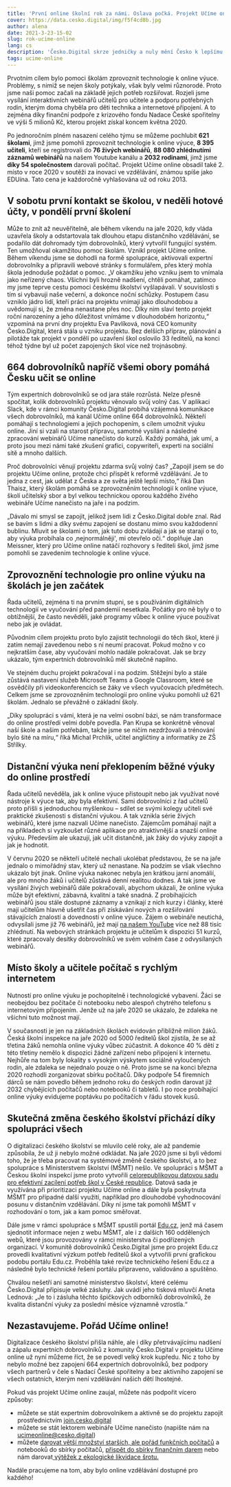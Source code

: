 ```yaml
---
title: 'První online školní rok za námi. Oslava počká. Projekt Učíme online má stále napilno'
cover: https://data.cesko.digital/img/f5f4cd8b.jpg
author: alena
date: 2021-3-23-15-02
slug: rok-ucime-online
lang: cs
description: 'Česko.Digital skrze jedničky a nuly mění Česko k lepšímu. Od března minulého roku se mimo jiné zasloužilo i o rychlou pomoc školám, učitelům a rodinám v nouzi. V okamžiku, kdy pandemie ochromila celý svět, tým expertních dobrovolníků v oblasti IT spojil své síly s American Academy, komunitami GUG.cz a Microsoft Studentské trenérské centrum a odstartovali okamžitou pomoc školám, kterým výrazně usnadnili přechod na distanční výuku. Tak vznikl projekt Učíme online.'
tags: ucime-online
---
```


Prvotním cílem bylo pomoci školám zprovoznit technologie k online výuce. Problémy, s nimiž se nejen školy potýkaly, však byly velmi různorodé. Proto jsme naši pomoc začali na základě jejich potřeb rozšiřovat. Rozjeli jsme vysílání interaktivních webinářů učitelů pro učitele a podporu potřebných rodin, kterým doma chyběla pro děti technika a internetové připojení. A to zejména díky finanční podpoře z krizového fondu Nadace České spořitelny ve výši 5 milionů Kč, kterou projekt získal koncem května 2020. 

Po jednoročním plném nasazení celého týmu se můžeme pochlubit **621 školami**, jimž jsme pomohli zprovoznit technologie k online výuce, **8 395 učiteli**, kteří se registrovali do **76 živých webinářů**, **88 080 zhlédnutími záznamů webinářů** na našem Youtube kanálu a **2032 rodinami**, jimž jsme **díky 54 společnostem** darovali počítač. Projekt Učíme online obsadil také 2. místo v roce 2020 v soutěži za inovaci ve vzdělávání, známou spíše jako EDUína. Tato cena je každoročně vyhlašována už od roku 2013.

## V sobotu první kontakt se školou, v neděli hotové účty, v pondělí první školení

Může to znít až neuvěřitelně, ale během víkendu na jaře 2020, kdy vláda uzavřela školy a odstartovala tak dlouhou etapu distančního vzdělávání, se podařilo dát dohromady tým dobrovolníků, který vytvořil fungující systém. Ten umožňoval okamžitou pomoc školám. Vznikl projekt Učíme online. Během víkendu jsme se dohodli na formě spolupráce, aktivovali expertní dobrovolníky a připravili webové stránky s formulářem, přes který mohla škola jednoduše požádat o pomoc. „V okamžiku jeho vzniku jsem to vnímala jako neřízený chaos. Všichni byli hrozně nadšení, chtěli pomáhat, zatímco my jsme teprve cestu pomoci českému školství vyšlapávali. V souvislosti s tím si vybavuji naše večerní, a dokonce noční schůzky. Postupem času vzniklo jádro lidí, kteří práci na projektu vnímají jako dlouhodobou a uvědomují si, že změna nenastane přes noc. Díky nim slaví tento projekt roční narozeniny a jeho důležitost vnímáme v dlouhodobém horizontu,“ vzpomíná na první dny projektu Eva Pavlíková, nová CEO komunity Česko.Digital, která stála u vzniku projektu. Bez delších příprav, plánování a pilotáže tak projekt v pondělí po uzavření škol oslovilo 33 ředitelů, na konci téhož týdne byl už počet zapojených škol více než trojnásobný.

## 664 dobrovolníků napříč všemi obory pomáhá Česku učit se online

Tým expertních dobrovolníků se od jara stále rozrůstá. Nelze přesně spočítat, kolik dobrovolníků projektu věnovalo svůj volný čas. V aplikaci Slack, kde v rámci komunity Česko.Digital probíhá vzájemná komunikace všech dobrovolníků, má kanál Učíme online 664 dobrovolníků. Někteří pomáhají s technologiemi a jejich pochopením, s cílem umožnit výuku online. Jiní si vzali na starost přípravu, samotné vysílání a následné zpracování webinářů Učíme nanečisto do kurzů. Každý pomáhá, jak umí, a proto jsou mezi námi také zkušení grafici, copywriteři, experti na sociální sítě a mnoho dalších.

Proč dobrovolníci věnují projektu zdarma svůj volný čas? „Zapojil jsem se do projektu Učíme online, protože chci přispět k reformě vzdělávání. Je to jedna z cest, jak udělat z Česka a ze světa ještě lepší místo,“ říká Dan Thaisz, který školám pomáhá se zprovozněním technologií k online výuce, školí učitelský sbor a byl velkou technickou oporou každého živého webináře Učíme nanečisto na jaře i na podzim.

„Dávalo mi smysl se zapojit, jelikož jsem lidi z Česko.Digital dobře znal. Rád se bavím s lidmi a díky svému zapojení se dostanu mimo svou každodenní bublinu. Mluvit se školami o tom, jak tuto dobu zvládají a jak se starají o to, aby výuka probíhala co ‚nejnormálněji', mi otevřelo oči.“ doplňuje Jan Meissner, který pro Učíme online natáčí rozhovory s řediteli škol, jimž jsme pomohli se zavedením technologie k online výuce.

## Zprovoznění technologie pro online výuku na školách je jen začátek

Řada učitelů, zejména ti na prvním stupni, se s používáním digitálních technologií ve vyučování před pandemií nesetkala. Počátky pro ně byly o to obtížnější, že často nevěděli, jaké programy vůbec k online výuce používat nebo jak je ovládat. 

Původním cílem projektu proto bylo zajistit technologii do těch škol, které ji zatím nemají zavedenou nebo s ní neumí pracovat. Pokud možno v co nejkratším čase, aby vyučování mohlo nadále pokračovat. Jak se brzy ukázalo, tým expertních dobrovolníků měl skutečně napilno.

Ve stejném duchu projekt pokračoval i na podzim. Stěžejní bylo a stále zůstává nastavení služeb Microsoft Teams a Google Classroom, které se osvědčily při videokonferencích se žáky ve všech vyučovacích předmětech. Celkem jsme se zprovozněním technologií pro online výuku pomohli už 621 školám. Jednalo se převážně o základní školy.

„Díky spolupráci s vámi, která je na velmi osobní bázi, se nám transformace do online prostředí velmi dobře povedla. Pan Krupa se konkrétně věnoval naší škole a našim potřebám, takže jsme se ničím nezdržovali a trénování bylo šité na míru,“ říká Michal Prchlík, učitel angličtiny a informatiky ze ZŠ Střílky.

## Distanční výuka není překlopením běžné výuky do online prostředí 

Řada učitelů nevěděla, jak k online výuce přistoupit nebo jak využívat nové nástroje k výuce tak, aby byla efektivní.  Sami dobrovolníci z řad učitelů proto přišli s jednoduchou myšlenkou – sdílet se svými kolegy učiteli své praktické zkušenosti s distanční výukou. A tak vznikla série živých webinářů, které jsme nazvali Učíme nanečisto. Zájemcům pomáhají najít a na příkladech si vyzkoušet různé aplikace pro atraktivnější a snazší online výuku. Především ale ukazují, jak učit distančně, jak žáky do výuky zapojit a jak je hodnotit. 

V červnu 2020 se někteří učitelé nechali ukolébat představou, že se na jaře jednalo o mimořádný stav, který už nenastane. Na podzim se však všechno ukázalo být jinak. Online výuka nakonec nebyla jen krátkou jarní anomálií, ale pro mnoho žáků i učitelů zůstává denní realitou dodnes. A tak jsme ve vysílání živých webinářů dále pokračovali, abychom ukázali, že online výuka může být efektivní, zábavná, kvalitní a také snadná. Z probíhajících webinářů jsou stále dostupné záznamy a vznikají z nich kurzy i články, které mají učitelům hlavně ušetřit čas při získávání nových a rozšiřování stávajících znalostí a dovedností v online výuce. Zájem o webináře neutichá, odvysílali jsme již 76 webinářů, jež mají [na našem YouTube](https://www.youtube.com/channel/UCuiB7M-pBvI7drmtwKrYCrQ) více než 88 tisíc zhlédnutí. Na webových stránkách projektu je učitelům k dispozici 51 kurzů, které zpracovaly desítky dobrovolníků ve svém volném čase z odvysílaných webinářů.

## Místo školy a učitele počítač s rychlým internetem  

Nutností pro online výuku je pochopitelně i technologické vybavení. Žáci se neobejdou bez počítače či notebooku nebo alespoň chytrého telefonu s internetovým připojením. Jenže už na jaře 2020 se ukázalo, že zdaleka ne všichni tuto možnost mají.

V současnosti je jen na základních školách evidován přibližně milion žáků. Česká školní inspekce na jaře 2020 od 5000 ředitelů škol zjistila, že se až třetina žáků nemohla online výuky vůbec zúčastnit. A dokonce 40 % dětí z této třetiny nemělo k dispozici žádné zařízení nebo připojení k internetu. Nejhůře na tom byly lokality s vysokým výskytem sociálně vyloučených rodin, ale zdaleka se nejednalo pouze o ně. Proto jsme se na konci března 2020 rozhodli zorganizovat sbírku počítačů. Díky podpoře 54 firemních dárců se nám povedlo během jednoho roku do českých rodin darovat již 2032 chybějících počítačů nebo notebooků či tabletů. I po roce probíhající online výuky evidujeme poptávku po počítačích v řádu stovek kusů.

## Skutečná změna českého školství přichází díky spolupráci všech  

O digitalizaci českého školství se mluvilo celé roky, ale až pandemie způsobila, že už ji nebylo možné odkládat. Na jaře 2020 jsme si byli vědomi toho, že je třeba pracovat na systémové změně českého školství, a to bez spolupráce s Ministerstvem školství (MŠMT) nešlo. Ve spolupráci s MŠMT a Českou školní inspekcí jsme proto vytvořili [celorepublikovou datovou sadu pro efektivní zacílení potřeb škol v České republice](https://datastudio.google.com/reporting/acb2d796-ee3b-4277-ab4c-5ff6401ed9a3/page/qBLaB). Datová sada je využívána při prioritizaci projektu Učíme online a dále byla poskytnuta MŠMT pro případné další využití, například pro dlouhodobé vyhodnocování posunu v distančním vzdělávání. Díky ní jsme tak pomohli MŠMT v rozhodování o tom, jak a kam pomoc směřovat. 

Dále jsme v rámci spolupráce s MŠMT spustili portál [Edu.cz](https://www.edu.cz/), jenž má časem sjednotit informace nejen z webu MŠMT, ale i z dalších 160 oddělených webů, které jsou provozovány v rámci ministerstva či podřízených organizací. V komunitě dobrovolníků Česko.Digital jsme pro projekt Edu.cz provedli kvalitativní výzkum potřeb ředitelů škol a vytvořili první grafickou podobu portálu Edu.cz. Proběhla také revize technického řešení Edu.cz a následně bylo technické řešení portálu připraveno, validováno a spuštěno.

Chválou nešetří ani samotné ministerstvo školství, které celému Česko.Digital připisuje velké zásluhy. Jak uvádí jeho tisková mluvčí Aneta Lednová: „Je to i zásluha těchto špičkových odborníků dobrovolníků, že kvalita distanční výuky za poslední měsíce významně vzrostla.“

## Nezastavujeme. Pořád Učíme online!

Digitalizace českého školství přišla náhle, ale i díky přetrvávajícímu nadšení a zápalu expertních dobrovolníků z komunity Česko.Digital v projektu Učíme online už nyní můžeme říct, že se povedl velký krok kupředu. Nic z toho by nebylo možné bez zapojení 664 expertních dobrovolníků, bez podpory všech partnerů v čele s Nadací České spořitelny a bez aktivního zapojení se všech ostatních, kterým není vzdělávání našich dětí lhostejné.

Pokud vás projekt Učíme online zaujal, můžete nás podpořit vícero způsoby: 

- můžete se stát expertním dobrovolníkem a aktivně se do projektu zapojit prostřednictvím [join.cesko.digital](https://join.cesko.digital/)
- můžete se stát lektorem webináře Učíme nanečisto (napište nám na ucimeonline@cesko.digital)
- můžete [darovat větší množství starších, ale pořád funkčních počítačů](https://www.ucimeonline.cz/aktivity/sbirka-pocitacu/chci-darovat-pocitace/) a notebooků do sbírky počítačů, [přispět do sbírky finančním darem](https://www.darujme.cz/projekt/1203574#informace) nebo nám darovat[ výtěžek z ekologické likvidace šrotu.](https://airtable.com/shriJGJosWQq6jTLU)

Nadále pracujeme na tom, aby bylo online vzdělávání dostupné pro každého!